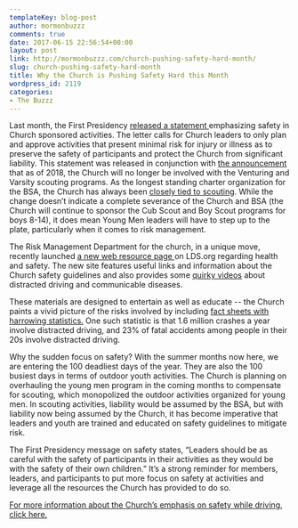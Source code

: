 ```yaml
---
templateKey: blog-post
author: mormonbuzzz
comments: true
date: 2017-06-15 22:56:54+00:00
layout: post
link: http://mormonbuzzz.com/church-pushing-safety-hard-month/
slug: church-pushing-safety-hard-month
title: Why the Church is Pushing Safety Hard this Month
wordpress_id: 2119
categories:
- The Buzzz
---
```


Last month, the First Presidency [released a statement ](https://www.lds.org/callings/church-safety-and-health/first-presidency-letter?lang=eng)emphasizing safety in Church sponsored activities. The letter calls for Church leaders to only plan and approve activities that present minimal risk for injury or illness as to preserve the safety of participants and protect the Church from significant liability. This statement was released in conjunction with [the announcement ](https://www.lds.org/bc/content/shared/content/english/pdf/callings/young-men/14920_000_letter.pdf?lang=eng)that as of 2018, the Church will no longer be involved with the Venturing and Varsity scouting programs. As the longest standing charter organization for the BSA, the Church has always been [closely tied to scouting](http://mormonbuzzz.com/the-church-wasnt-prepared-to-leave-behind-scouting/). While the change doesn’t indicate a complete severance of the Church and BSA (the Church will continue to sponsor the Cub Scout and Boy Scout programs for boys 8-14), it does mean Young Men leaders will have to step up to the plate, particularly when it comes to risk management. 

The Risk Management Department for the church, in a unique move, recently launched [a new web resource page ](https://www.lds.org/callings/church-safety-and-health?lang=eng)on LDS.org regarding health and safety. The new site features useful links and information about the Church safety guidelines and also provides some [quirky videos](https://www.lds.org/callings/church-safety-and-health/training-and-video-resources?lang=eng) about distracted driving and communicable diseases.

These materials are designed to entertain as well as educate -- the Church paints a vivid picture of the risks involved by including [fact sheets with harrowing statistics.](https://www.lds.org/callings/church-safety-and-health/distracted-driving/by-the-numbers?lang=eng) One such statistic is that 1.6 million crashes a year involve distracted driving, and 23% of fatal accidents among people in their 20s involve distracted driving.

Why the sudden focus on safety? With the summer months now here, we are entering the 100 deadliest days of the year. They are also the 100 busiest days in terms of outdoor youth activities. The Church is planning on overhauling the young men program in the coming months to compensate for scouting, which monopolized the outdoor activities organized for young men. In scouting activities, liability would be assumed by the BSA, but with liability now being assumed by the Church, it has become imperative that leaders and youth are trained and educated on safety guidelines to mitigate risk.

The First Presidency message on safety states, “Leaders should be as careful with the safety of participants in their activities as they would be with the safety of their own children.” It’s a strong reminder for members, leaders, and participants to put more focus on safety at activities and leverage all the resources the Church has provided to do so.

[For more information about the Church’s emphasis on safety while driving, click here.](https://www.lds.org/callings/church-safety-and-health/distracted-driving?lang=eng)
